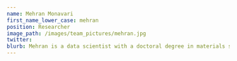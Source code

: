 ```yaml
---
name: Mehran Monavari
first_name_lower_case: mehran
position: Researcher
image_path: /images/team_pictures/mehran.jpg
twitter:
blurb: Mehran is a data scientist with a doctoral degree in materials simulations.
---
```

